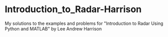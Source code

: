 # Introduction_to_Radar-Harrison
My solutions to the examples and problems for "Introduction to Radar Using Python and MATLAB" by Lee Andrew Harrison

